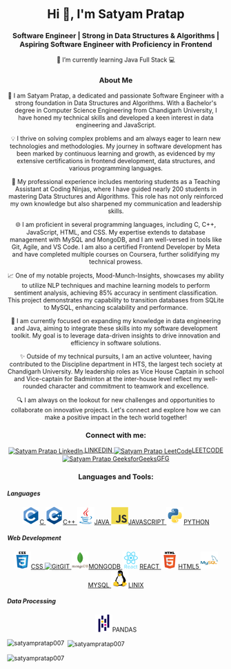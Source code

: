 <h1 align="center">Hi 👋, I'm Satyam Pratap</h1>
<h3 align="center">Software Engineer | Strong in Data Structures & Algorithms | Aspiring Software Engineer with Proficiency in Frontend</h3>


<p align = "center">🌱 I’m currently learning Java Full Stack 💻 </p>
<h3 align="center">About Me</h3>
<p align="center">
  🚀 I am Satyam Pratap, a dedicated and passionate Software Engineer with a strong foundation in Data Structures and Algorithms. With a Bachelor's degree in Computer Science Engineering from Chandigarh University, I have honed my technical skills and developed a keen interest in data engineering and JavaScript.
</p>
<p align="center">
  💡 I thrive on solving complex problems and am always eager to learn new technologies and methodologies. My journey in software development has been marked by continuous learning and growth, as evidenced by my extensive certifications in frontend development, data structures, and various programming languages.
</p>
<p align="center">
  💼 My professional experience includes mentoring students as a Teaching Assistant at Coding Ninjas, where I have guided nearly 200 students in mastering Data Structures and Algorithms. This role has not only reinforced my own knowledge but also sharpened my communication and leadership skills.
</p>
<p align="center">
  🌐 I am proficient in several programming languages, including C, C++, JavaScript, HTML, and CSS. My expertise extends to database management with MySQL and MongoDB, and I am well-versed in tools like Git, Agile, and VS Code. I am also a certified Frontend Developer by Meta and have completed multiple courses on Coursera, further solidifying my technical prowess.
</p>
<p align="center">
  📈 One of my notable projects, Mood-Munch-Insights, showcases my ability to utilize NLP techniques and machine learning models to perform sentiment analysis, achieving 85% accuracy in sentiment classification. This project demonstrates my capability to transition databases from SQLite to MySQL, enhancing scalability and performance.
</p>
<p align="center">
  🔧 I am currently focused on expanding my knowledge in data engineering and Java, aiming to integrate these skills into my software development toolkit. My goal is to leverage data-driven insights to drive innovation and efficiency in software solutions.
</p>
<p align="center">
  ✨ Outside of my technical pursuits, I am an active volunteer, having contributed to the Discipline department in HTS, the largest tech society at Chandigarh University. My leadership roles as Vice House Captain in school and Vice-captain for Badminton at the inter-house level reflect my well-rounded character and commitment to teamwork and excellence.
</p>
<p align="center">
  🔍 I am always on the lookout for new challenges and opportunities to collaborate on innovative projects. Let's connect and explore how we can make a positive impact in the tech world together!
</p>

<h3 align="center">Connect with me:</h3>
<p align="center">
  <a href="https://www.linkedin.com/in/satyampratap/" target="_blank">
    <img align="center" src="https://raw.githubusercontent.com/rahuldkjain/github-profile-readme-generator/master/src/images/icons/Social/linked-in-alt.svg" alt="Satyam Pratap LinkedIn" height="30" width="40" /> LINKEDIN
  </a>
  <a href="https://leetcode.com/satyampratap007/" target="_blank">
    <img align="center" src="https://raw.githubusercontent.com/rahuldkjain/github-profile-readme-generator/master/src/images/icons/Social/leet-code.svg" alt="Satyam Pratap LeetCode" height="30" width="40" />LEETCODE
  </a>
  <a href="https://auth.geeksforgeeks.org/user/satyampratap007" target="_blank">
    <img align="center" src="https://raw.githubusercontent.com/rahuldkjain/github-profile-readme-generator/master/src/images/icons/Social/geeks-for-geeks.svg" alt="Satyam Pratap GeeksforGeeks" height="30" width="40" />GFG
  </a>
</p>

<h3 align="center">Languages and Tools:</h3>
<p align="center"> 
  <h5 align = "left">Languages</h5>
  <p align = "center">
    <a href="https://www.cprogramming.com/" target="_blank" rel="noreferrer">
    <img src="https://raw.githubusercontent.com/devicons/devicon/master/icons/c/c-original.svg" alt="C" width="40" height="40"/>C
  </a> 
  <a href="https://www.w3schools.com/cpp/" target="_blank" rel="noreferrer">
    <img src="https://raw.githubusercontent.com/devicons/devicon/master/icons/cplusplus/cplusplus-original.svg" alt="C++" width="40" height="40"/>C++
  </a> 
  <a href="https://www.java.com" target="_blank" rel="noreferrer">
    <img src="https://raw.githubusercontent.com/devicons/devicon/master/icons/java/java-original.svg" alt="Java" width="40" height="40"/>JAVA
  </a> 
  <a href="https://developer.mozilla.org/en-US/docs/Web/JavaScript" target="_blank" rel="noreferrer">
    <img src="https://raw.githubusercontent.com/devicons/devicon/master/icons/javascript/javascript-original.svg" alt="JavaScript" width="40" height="40"/>JAVASCRIPT
  </a> 
  <a href="https://www.python.org" target="_blank" rel="noreferrer">
    <img src="https://raw.githubusercontent.com/devicons/devicon/master/icons/python/python-original.svg" alt="Python" width="40" height="40"/>PYTHON
  </a> 
  </p>
    <h5 align = "left">Web Development</h5>
<p align = "center">
  <a href="https://www.w3schools.com/css/" target="_blank" rel="noreferrer">
    <img src="https://raw.githubusercontent.com/devicons/devicon/master/icons/css3/css3-original-wordmark.svg" alt="CSS3" width="40" height="40"/>CSS
  </a> 
  <a href="https://git-scm.com/" target="_blank" rel="noreferrer">
    <img src="https://www.vectorlogo.zone/logos/git-scm/git-scm-icon.svg" alt="Git" width="40" height="40"/>GIT
  </a> 
    <a href="https://www.mongodb.com/" target="_blank" rel="noreferrer">
    <img src="https://raw.githubusercontent.com/devicons/devicon/master/icons/mongodb/mongodb-original-wordmark.svg" alt="MongoDB" width="40" height="40"/>MONGODB
  </a> 
    <a href="https://reactjs.org/" target="_blank" rel="noreferrer">
    <img src="https://raw.githubusercontent.com/devicons/devicon/master/icons/react/react-original-wordmark.svg" alt="React" width="40" height="40"/>REACT
  </a> 
  <a href="https://www.w3.org/html/" target="_blank" rel="noreferrer">
    <img src="https://raw.githubusercontent.com/devicons/devicon/master/icons/html5/html5-original-wordmark.svg" alt="HTML5" width="40" height="40"/>HTML5
  </a> 
  <a href="https://www.mysql.com/" target="_blank" rel="noreferrer">
    <img src="https://raw.githubusercontent.com/devicons/devicon/master/icons/mysql/mysql-original-wordmark.svg" alt="MySQL" width="40" height="40"/>MYSQL
  </a> 
    <a href="https://www.linux.org/" target="_blank" rel="noreferrer">
    <img src="https://raw.githubusercontent.com/devicons/devicon/master/icons/linux/linux-original.svg" alt="Linux" width="40" height="40"/>LINIX
  </a> 
</p>
  <h5 align = "left">Data Processing</h5>
  <p  align = "center"
  <a href="https://pandas.pydata.org/" target="_blank" rel="noreferrer">
    <img src="https://raw.githubusercontent.com/devicons/devicon/2ae2a900d2f041da66e950e4d48052658d850630/icons/pandas/pandas-original.svg" alt="Pandas" width="40" height="40"/>PANDAS
  </a> 
  </p>

</p>

<p>
  <img align="left" src="https://github-readme-stats.vercel.app/api/top-langs?username=satyampratap007&show_icons=true&locale=en&layout=compact" alt="satyampratap007" />
</p>

<p>&nbsp;
  <img align="center" src="https://github-readme-stats.vercel.app/api?username=satyampratap007&show_icons=true&locale=en" alt="satyampratap007" />
</p>

<p>
  <img align="center" src="https://github-readme-streak-stats.herokuapp.com/?user=satyampratap007&" alt="satyampratap007" />
</p>
